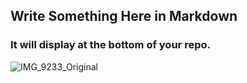 ## Write Something Here in Markdown
### It will display at the bottom of your repo.
![IMG_9233_Original](https://user-images.githubusercontent.com/99764442/157117477-cd800a97-c394-4d38-9b05-f6cc42a2b962.JPG)

